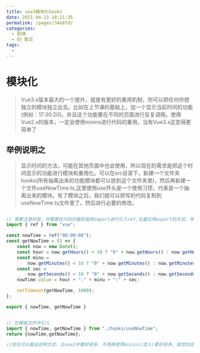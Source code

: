 ```yaml
---
title: vue3模块化hooks
date: 2021-04-13 10:21:35
permalink: /pages/34e8fd/
categories:
  - 前端
  - 0》笔记
tags:
  - 
---
```


# 模块化
> Vue3.x版本最大的一个提升，就是有更好的重用机制，你可以把任何你想独立的模块独立出去。比如在上节课的基础上，加一个显示当前时间的功能(例如：17:30:20)。并且这个功能要在不同的页面进行反复调用。使用Vue2.x的版本，一定会使用mixins进行代码的重用。当有Vue3.x这变得更简单了

## 举例说明之
> 显示时间的方法，可能在其他页面中也会使用，所以现在的需求是把这个时间显示的功能进行模块和重用化。可以在src目录下，新建一个文件夹hooks(所有抽离出来的功能模块都可以放到这个文件夹里)，然后再新建一个文件useNowTime.ts,这里使用use开头是一个使用习惯，代表是一个抽离出来的模块。有了模块之后，我们就可以把写的代码复制到useNowTime.ts文件里了。然后进行必要的修改。

```ts

// 需要注意的是，你需要在代码的最前面用import进行引入ref,在最后用export的方式，导出nowTime和getNowTime.
import { ref } from "vue";

const nowTime = ref("00:00:00");
const getNowTime = () => {
    const now = new Date();
    const hour = now.getHours() < 10 ? "0" + now.getHours() : now.getHours();
    const minu =
        now.getMinutes() < 10 ? "0" + now.getMinutes() : now.getMinutes();
    const sec =
        now.getSeconds() < 10 ? "0" + now.getSeconds() : now.getSeconds();
    nowTime.value = hour + ":" + minu + ":" + sec;

    setTimeout(getNowTime, 1000);
};

export { nowTime, getNowTime }
```

```ts

// 在模板文件中引入
import { nowTime, getNowTime } from "./hooks/useNowTime";
return {nowTime,getNowTime};

//现在可以看出这种方式，比vue2中要好很多，不用再使用mixins(混入)要好很多。我觉的这个算是Vue3.x一个非常重要的改进。
```